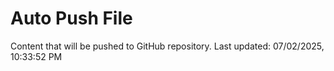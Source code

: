 # Auto Push File

Content that will be pushed to GitHub repository.
Last updated: 07/02/2025, 10:33:52 PM